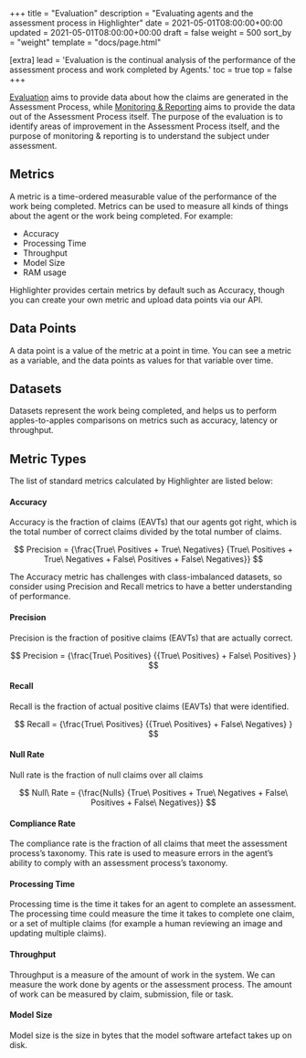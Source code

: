 +++
title = "Evaluation"
description = "Evaluating agents and the assessment process in Highlighter"
date = 2021-05-01T08:00:00+00:00
updated = 2021-05-01T08:00:00+00:00
draft = false
weight = 500
sort_by = "weight"
template = "docs/page.html"

[extra]
lead = 'Evaluation is the continual analysis of the performance of the assessment process and work completed by Agents.'
toc = true
top = false
+++

[Evaluation](../evaluation/) aims to provide data about how the claims are generated in the Assessment Process, while [Monitoring & Reporting](../monitoring/) aims to provide the data out of the Assessment Process itself. The purpose of the evaluation is to identify areas of improvement in the Assessment Process itself, and the purpose of monitoring & reporting is to understand the subject under assessment.


## Metrics
A metric is a time-ordered measurable value of the performance of the work being completed. Metrics can be used to measure all kinds of things about the agent or the work being completed. For example:
* Accuracy
* Processing Time
* Throughput
* Model Size
* RAM usage

Highlighter provides certain metrics by default such as Accuracy, though you can create your own metric and upload data points via our API.

## Data Points
A data point is a value of the metric at a point in time. You can see a metric as a variable, and the data points as values for that variable over time.

## Datasets
Datasets represent the work being completed, and helps us to perform apples-to-apples comparisons on metrics such as accuracy, latency or throughput.

## Metric Types
The list of standard metrics calculated by Highlighter are listed below:

#### Accuracy

Accuracy is the fraction of claims (EAVTs) that our agents got right, which is the total number of correct claims divided by the total number of claims.


$$
 Precision = {\frac{True\ Positives + True\ Negatives} {True\ Positives + True\ Negatives + False\ Positives + False\ Negatives}}
$$

The Accuracy metric has challenges with class-imbalanced datasets, so consider using Precision and Recall metrics to have a better understanding of performance.


#### Precision

Precision is the fraction of positive claims (EAVTs) that are actually correct.

$$
 Precision = {\frac{True\ Positives} {{True\ Positives} + False\ Positives} }
$$


#### Recall

Recall is the fraction of actual positive claims (EAVTs) that were identified.

$$
 Recall = {\frac{True\ Positives} {{True\ Positives} + False\ Negatives} }
$$


#### Null Rate
Null rate is the fraction of null claims over all claims

$$
 Null\ Rate = {\frac{Nulls} {True\ Positives + True\ Negatives + False\ Positives + False\ Negatives}}
$$



#### Compliance Rate
The compliance rate is the fraction of all claims that meet the assessment process’s taxonomy. This rate is used to measure errors in the agent’s ability to comply with an assessment process’s taxonomy.


#### Processing Time

Processing time is the time it takes for an agent to complete an assessment. The processing time could measure the time it takes to complete one claim, or a set of multiple claims (for example a human reviewing an image and updating multiple claims).


#### Throughput

Throughput is a measure of the amount of work in the system. We can measure the work done by agents or the assessment process. The amount of work can be measured by claim, submission, file or task.

#### Model Size

Model size is the size in bytes that the model software artefact takes up on disk.
